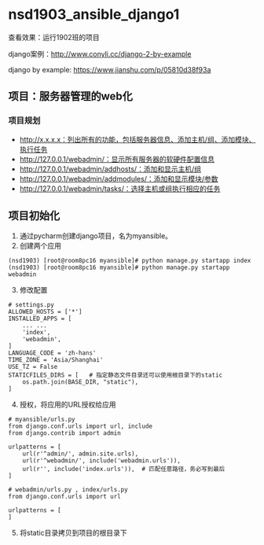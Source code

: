 # nsd1903_ansible_django1

查看效果：运行1902班的项目

django案例：http://www.conyli.cc/django-2-by-example

django by example: https://www.jianshu.com/p/05810d38f93a

## 项目：服务器管理的web化

### 项目规划

- http://x.x.x.x：列出所有的功能，包括服务器信息、添加主机/组、添加模块、执行任务
- http://127.0.0.1/webadmin/：显示所有服务器的软硬件配置信息
- http://127.0.0.1/webadmin/addhosts/：添加和显示主机/组
- http://127.0.0.1/webadmin/addmodules/：添加和显示模块/参数
- http://127.0.0.1/webadmin/tasks/：选择主机或组执行相应的任务

## 项目初始化

1. 通过pycharm创建django项目，名为myansible。
2. 创建两个应用

```shell
(nsd1903) [root@room8pc16 myansible]# python manage.py startapp index
(nsd1903) [root@room8pc16 myansible]# python manage.py startapp webadmin
```

3. 修改配置

```shell
# settings.py
ALLOWED_HOSTS = ['*']
INSTALLED_APPS = [
    ... ...
    'index',
    'webadmin',
]
LANGUAGE_CODE = 'zh-hans'
TIME_ZONE = 'Asia/Shanghai'
USE_TZ = False
STATICFILES_DIRS = [   # 指定静态文件目录还可以使用根目录下的static
    os.path.join(BASE_DIR, "static"),
]
```

4. 授权，将应用的URL授权给应用

```shell
# myansible/urls.py
from django.conf.urls import url, include
from django.contrib import admin

urlpatterns = [
    url(r'^admin/', admin.site.urls),
    url(r'^webadmin/', include('webadmin.urls')),
    url(r'', include('index.urls')),  # 匹配任意路径，务必写到最后
]

# webadmin/urls.py , index/urls.py
from django.conf.urls import url

urlpatterns = [
]
```

5. 将static目录拷贝到项目的根目录下













